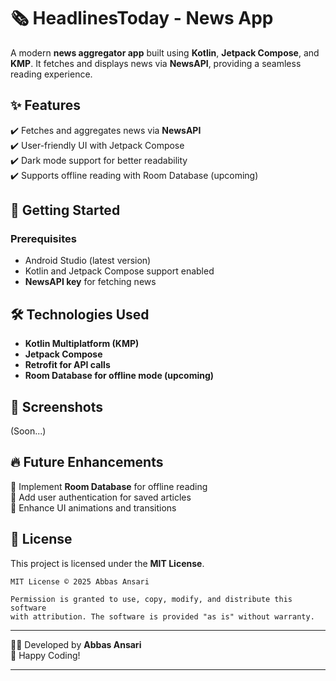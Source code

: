 # 🗞️ HeadlinesToday - News App  

A modern **news aggregator app** built using **Kotlin**, **Jetpack Compose**, and **KMP**. It fetches and displays news via **NewsAPI**, providing a seamless reading experience.  

## ✨ Features  
✔️ Fetches and aggregates news via **NewsAPI**  
✔️ User-friendly UI with Jetpack Compose  
✔️ Dark mode support for better readability  
✔️ Supports offline reading with Room Database (upcoming)  

## 🚀 Getting Started  

### Prerequisites  
- Android Studio (latest version)  
- Kotlin and Jetpack Compose support enabled  
- **NewsAPI key** for fetching news  

## 🛠️ Technologies Used  
- **Kotlin Multiplatform (KMP)**  
- **Jetpack Compose**  
- **Retrofit for API calls**  
- **Room Database for offline mode (upcoming)**  

## 📸 Screenshots  
(Soon...)  

## 🔥 Future Enhancements  
🔹 Implement **Room Database** for offline reading  
🔹 Add user authentication for saved articles  
🔹 Enhance UI animations and transitions  

## 📝 License  

This project is licensed under the **MIT License**.  

```
MIT License © 2025 Abbas Ansari  

Permission is granted to use, copy, modify, and distribute this software  
with attribution. The software is provided "as is" without warranty.  
```  

---

👨‍💻 Developed by **Abbas Ansari**  
🚀 Happy Coding!  

---
